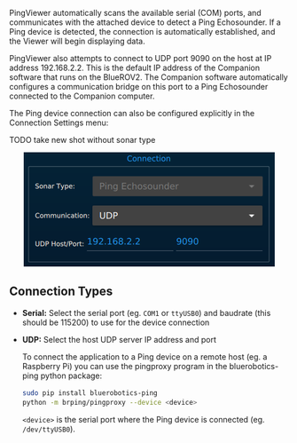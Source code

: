 PingViewer automatically scans the available serial (COM) ports, and communicates with the attached device to detect a Ping Echosounder. If a Ping device is detected, the connection is automatically established, and the Viewer will begin displaying data.

PingViewer also attempts to connect to UDP port 9090 on the host at IP address 192.168.2.2. This is the default IP address of the Companion software that runs on the BlueROV2. The Companion software automatically configures a communication bridge on this port to a Ping Echosounder connected to the Companion computer.

The Ping device connection can also be configured explicitly in the Connection Settings menu:

TODO take new shot without sonar type
<p align="center">
    <img src="images/connection-settings.png">
</p>

## Connection Types

- **Serial:** Select the serial port (eg. `COM1` or `ttyUSB0`) and baudrate (this should be 115200) to use for the device connection
- **UDP:** Select the host UDP server IP address and port

    To connect the application to a Ping device on a remote host (eg. a Raspberry Pi) you can use the pingproxy program in the bluerobotics-ping python package:

    ```sh
    sudo pip install bluerobotics-ping
    python -m brping/pingproxy --device <device>
    ```

    `<device>` is the serial port where the Ping device is connected (eg. `/dev/ttyUSB0`).
